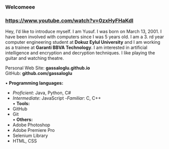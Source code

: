 ### Welcomeee 
### https://www.youtube.com/watch?v=0zxHyFHaKdI
Hey, I’d like to introduce myself. I am Yusuf. I was born on March 13, 2001. I have been involved with computers since I was 5 years old. I am a 3. rd year computer engineering student at **Dokuz Eylul University** and I am working as a trainee at **Garanti BBVA Technology**. I am interested in artificial intelligence and encryption and decryption techniques. I like playing the guitar and watching theatre.

Personal Web Site: **gassaloglu.github.io**\
GitHub: **github.com/gassaloglu**

• **Programming languages:**
 - _Proficient_: Java, Python, C#
 - _Intermediate_: JavaScript
 -_Familiar_: C, C++\
• **Tools:**
 - GitHub
 - Git\
• **Others:**
 - Adobe Photoshop
 - Adobe Premiere Pro
 - Selenium Library
 - HTML, CSS

<!--
**gassaloglu/gassaloglu** is a ✨ _special_ ✨ repository because its `README.md` (this file) appears on your GitHub profile.

Here are some ideas to get you started:

- 🔭 I’m currently working on ...
- 🌱 I’m currently learning ...
- 👯 I’m looking to collaborate on ...
- 🤔 I’m looking for help with ...
- 💬 Ask me about ...
- 📫 How to reach me: ...
- 😄 Pronouns: ...
- ⚡ Fun fact: ...
-->
